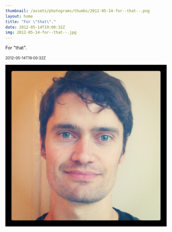 ```yaml
---
thumbnail: /assets/photograms/thumbs/2012-05-14-for--that--.png
layout: home
title: "For \"that\"."
date: 2012-05-14T19:00:32Z
img: 2012-05-14-for--that--.jpg
---
```


For "that".

<small>2012-05-14T19:00:32Z</small>

![For "that".](/assets/photograms/original/2012-05-14-for--that--.jpg)
